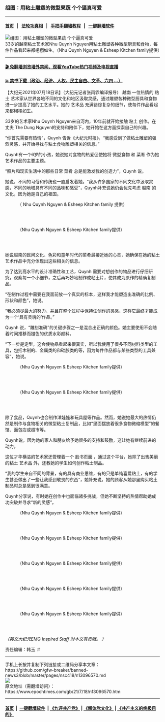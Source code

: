### 组图：用粘土雕塑的微型果蔬 个个逼真可爱
------------------------

#### [首页](https://github.com/gfw-breaker/banned-news3/blob/master/README.md) &nbsp;&nbsp;|&nbsp;&nbsp; [法轮功真相](https://github.com/begood0513/basic/blob/master/README.md)  &nbsp;&nbsp;|&nbsp;&nbsp; [手把手翻墙教程](https://github.com/gfw-breaker/guides/wiki)  &nbsp;&nbsp;|&nbsp;&nbsp; [一键翻墙软件](https://github.com/gfw-breaker/nogfw/blob/master/README.md)  



<div><img alt="组图：用粘土雕塑的微型果蔬 个个逼真可爱" class="attachment-djy_600_400 size-djy_600_400 wp-post-image" src="https://i.epochtimes.com/assets/uploads/2021/07/id13096580-clay-fruit-1200x720-600x400.jpg"/>
<div class="caption">
 33岁的越南粘土艺术家Nhu Quynh Nguyen用粘土雕塑各种微型厨具和食物，每件作品看起来都栩栩如生。（Nhu Quynh Nguyen &amp; Esheep Kitchen family提供）
</div></div><hr/>

#### [ 🎬  免翻墙浏览墙外禁闻、观看YouTube热门视频及电视直播](https://github.com/gfw-breaker/HelloWorld)

#### [ 💥  禁书下载（政治、经济、人权、民主自由、文革、六四 ...）](https://github.com/gfw-breaker/books/blob/master/README.md)

<div><p>
 【大纪元2021年07月18日讯】（大纪元记者张雨霏编译报导）
 <ok href="https://www.epochtimes.com/gb/tag/%E8%B6%8A%E5%8D%97.html">
  越南
 </ok>
 一位热情的
 <ok href="https://www.epochtimes.com/gb/tag/%E7%B2%98%E5%9C%9F.html">
  粘土
 </ok>
 艺术家从世界各地不同的文化和地区汲取灵感，通过雕塑各种微型厨具和食物进一步提高了她的工艺水平。她的
 <ok href="https://www.epochtimes.com/gb/tag/%E8%89%BA%E6%9C%AF%E5%93%81.html">
  艺术品
 </ok>
 充满错综复杂的细节，使每件作品看起来都栩栩如生。
</p>
<p>
 33岁的艺术家Nhu Quynh Nguyen来自河内，10年前就开始接触
 <ok href="https://www.epochtimes.com/gb/tag/%E7%B2%98%E5%9C%9F.html">
  粘土
 </ok>
 创作。在丈夫 The Dung Nguyen的支持和陪伴下，她开始在这方面探索自己的兴趣。
</p>
<p>
 “你首先需要有热情”，Quynh 告诉《大纪元时报》，“我感受到了做粘土雕塑的强烈灵感，并开始寻找与粘土食物雕塑相关的信息。”
</p>
<p>
 Quynh有一个6岁的小孩，她说她对食物的热爱促使她将
 <ok href="https://www.epochtimes.com/gb/tag/%E5%BE%AE%E5%9E%8B%E9%A3%9F%E7%89%A9.html">
  微型食物
 </ok>
 和
 <ok href="https://www.epochtimes.com/gb/tag/%E8%8F%9C%E8%82%B4.html">
  菜肴
 </ok>
 作为她艺术作品的主要主题。
</p>
<p>
 “照片和现实生活中的那些日常
 <ok href="https://www.epochtimes.com/gb/tag/%E8%8F%9C%E8%82%B4.html">
  菜肴
 </ok>
 总是能激发我的创造力”，Quynh 说。
</p>
<p>
 她说，不同的习俗和传统也一直启发着她。“我从许多国家的不同文化中汲取灵感，不同的地域具有不同的品味和感受”，Quynh补充说她仍会优先考虑
 <ok href="https://www.epochtimes.com/gb/tag/%E8%B6%8A%E5%8D%97.html">
  越南
 </ok>
 的文化，因为她是自己的祖国。
</p>
<figure aria-describedby="caption-attachment-13096581" class="wp-caption aligncenter" id="attachment_13096581" style="width: 603px">
 <ok href="https://i.epochtimes.com/assets/uploads/2021/07/id13096581-clay_1-1200x900-1200x900.jpeg" target="_blank">
  <img alt="" class="wp-image-13096581" src="https://i.epochtimes.com/assets/uploads/2021/07/id13096581-clay_1-1200x900-1200x900.jpeg"/>
 </ok>
 <br/><figcaption class="wp-caption-text" id="caption-attachment-13096581">
  （
  <ok href="https://www.facebook.com/quynh.pe.963">
   Nhu Quynh Nguyen
  </ok>
  &amp;
  <ok href="https://www.facebook.com/groups/groupyeubep/permalink/1422297744821043/">
   Esheep Kitchen family
  </ok>
  提供）
 </figcaption><br/>
</figure><br/>
<figure aria-describedby="caption-attachment-13096591" class="wp-caption aligncenter" id="attachment_13096591" style="width: 601px">
 <ok href="https://i.epochtimes.com/assets/uploads/2021/07/id13096591-clay_8.jpeg" target="_blank">
  <img alt="" class="wp-image-13096591" src="https://i.epochtimes.com/assets/uploads/2021/07/id13096591-clay_8.jpeg"/>
 </ok>
 <br/><figcaption class="wp-caption-text" id="caption-attachment-13096591">
  （Nhu Quynh Nguyen &amp; Esheep Kitchen family提供）
 </figcaption><br/>
</figure><br/>
<p>
 她说越南的民间文化、色彩和童年时代的菜肴最接近她的心灵，她确保在她的粘土艺术作品中充分体现出这些相关的信息。
</p>
<p>
 为了达到高水平的设计准确性和工艺，Quynh 需要对想创作的物品进行仔细研究，观察每一个小细节，之后再巧妙地制作成粘土片，使其成为原作的精确复制品。
</p>
<p>
 “在制作过程中需要在我面前放一个真实的标本，这样我才能塑造出准确的比例、形状和颜色”，她说。
</p>
<p>
 “我必须尽最大的努力，并且在整个过程中保持住创作的灵感，这样它最终才能成为一个‘具有灵魂的’作品。”
</p>
<p>
 Quynh 说，“雕刻准确”的关键步骤之一是混合出正确的颜色。她主要使用不会随着时间推移而褪色的优质水彩颜料。
</p>
<p>
 “下一步是定型，这会使物品看起来很真实，所以我使用了很多不同材料类型的工具，包括木制的、金属类的和硅胶类的等，因为每件作品都与某些类型的工具兼容”，她说。
</p>
<figure aria-describedby="caption-attachment-13096582" class="wp-caption aligncenter" id="attachment_13096582" style="width: 602px">
 <ok href="https://i.epochtimes.com/assets/uploads/2021/07/id13096582-clay_7.jpeg" target="_blank">
  <img alt="" class="wp-image-13096582" src="https://i.epochtimes.com/assets/uploads/2021/07/id13096582-clay_7.jpeg"/>
 </ok>
 <br/><figcaption class="wp-caption-text" id="caption-attachment-13096582">
  （Nhu Quynh Nguyen &amp; Esheep Kitchen family提供）
 </figcaption><br/>
</figure><br/>
<figure aria-describedby="caption-attachment-13096584" class="wp-caption aligncenter" id="attachment_13096584" style="width: 601px">
 <ok href="https://i.epochtimes.com/assets/uploads/2021/07/id13096584-clay_11.jpeg" target="_blank">
  <img alt="" class="wp-image-13096584" src="https://i.epochtimes.com/assets/uploads/2021/07/id13096584-clay_11.jpeg"/>
 </ok>
 <br/><figcaption class="wp-caption-text" id="caption-attachment-13096584">
  （Nhu Quynh Nguyen &amp; Esheep Kitchen family提供）
 </figcaption><br/>
</figure><br/>
<p>
 除了食品，Quynh也会制作洋娃娃和玩具屋等作品。然而，她说她最大的热情仍然是制作与食物相关的微型粘土复制品，比如“里面摆放着很多食物微缩模型”的餐馆、面包店或超市等。
</p>
<p>
 Quynh说，因为她的家人和朋友给予她很多的支持和鼓励，这让她有继续前进的动力。
</p>
<p>
 这位才华横溢的艺术家还管理着一个
 <ok href="https://www.facebook.com/ToysClay/">
  脸书页面
 </ok>
 ，通过这个平台，她除了出售美丽的粘土
 <ok href="https://www.epochtimes.com/gb/tag/%E8%89%BA%E6%9C%AF%E5%93%81.html">
  艺术品
 </ok>
 外，还教她的学生如何创作粘土制品。
</p>
<p>
 “我的学生来自不同的背景，有的具有商业思维，有的只是单纯喜爱粘土，有的学生甚至做出了一些让我感到敬畏的东西”，她补充说，她的顾客从她那里购买粘土制品时总是感到很满意。
</p>
<p>
 Quynh分享说，有时她在创作中也面临诸多挑战，但她不断坚持的热情帮助她成功突破并寻求“新的灵感”。
</p>
<figure aria-describedby="caption-attachment-13096590" class="wp-caption aligncenter" id="attachment_13096590" style="width: 451px">
 <ok href="https://i.epochtimes.com/assets/uploads/2021/07/id13096590-clay_12.jpeg" target="_blank">
  <img alt="" class="wp-image-13096590" src="https://i.epochtimes.com/assets/uploads/2021/07/id13096590-clay_12.jpeg"/>
 </ok>
 <br/><figcaption class="wp-caption-text" id="caption-attachment-13096590">
  （Nhu Quynh Nguyen &amp; Esheep Kitchen family提供）
 </figcaption><br/>
</figure><br/>
<figure aria-describedby="caption-attachment-13096588" class="wp-caption aligncenter" id="attachment_13096588" style="width: 452px">
 <ok href="https://i.epochtimes.com/assets/uploads/2021/07/id13096588-clay_9-1200x1600-1200x1600.jpeg" target="_blank">
  <img alt="" class="wp-image-13096588" src="https://i.epochtimes.com/assets/uploads/2021/07/id13096588-clay_9-1200x1600-1200x1600.jpeg"/>
 </ok>
 <br/><figcaption class="wp-caption-text" id="caption-attachment-13096588">
  （Nhu Quynh Nguyen &amp; Esheep Kitchen family提供）
 </figcaption><br/>
</figure><br/>
<figure aria-describedby="caption-attachment-13096585" class="wp-caption aligncenter" id="attachment_13096585" style="width: 453px">
 <ok href="https://i.epochtimes.com/assets/uploads/2021/07/id13096585-clay_2.jpeg" target="_blank">
  <img alt="" class="wp-image-13096585" src="https://i.epochtimes.com/assets/uploads/2021/07/id13096585-clay_2.jpeg"/>
 </ok>
 <br/><figcaption class="wp-caption-text" id="caption-attachment-13096585">
  （Nhu Quynh Nguyen &amp; Esheep Kitchen family提供）
 </figcaption><br/>
</figure><br/>
<figure aria-describedby="caption-attachment-13096587" class="wp-caption aligncenter" id="attachment_13096587" style="width: 450px">
 <ok href="https://i.epochtimes.com/assets/uploads/2021/07/id13096587-clay_6-1200x1600-1200x1600.jpeg" target="_blank">
  <img alt="" class="wp-image-13096587" src="https://i.epochtimes.com/assets/uploads/2021/07/id13096587-clay_6-1200x1600-1200x1600.jpeg"/>
 </ok>
 <br/><figcaption class="wp-caption-text" id="caption-attachment-13096587">
  （Nhu Quynh Nguyen &amp; Esheep Kitchen family提供）
 </figcaption><br/>
</figure><br/>
<figure aria-describedby="caption-attachment-13096589" class="wp-caption aligncenter" id="attachment_13096589" style="width: 452px">
 <ok href="https://i.epochtimes.com/assets/uploads/2021/07/id13096589-clay_10.jpeg" target="_blank">
  <img alt="" class="wp-image-13096589" src="https://i.epochtimes.com/assets/uploads/2021/07/id13096589-clay_10.jpeg"/>
 </ok>
 <br/><figcaption class="wp-caption-text" id="caption-attachment-13096589">
  （Nhu Quynh Nguyen &amp; Esheep Kitchen family提供）
 </figcaption><br/>
</figure><br/>
<p>
 <em>
  （英文大纪元EMG Inspired Staff
 </em>
 <em>
  对本文有贡献。
 </em>
 <em>
  ）
 </em>
</p>
<p>
 责任编辑：韩玉 ＃
</p>
</div>
<hr/>
手机上长按并复制下列链接或二维码分享本文章：<br/>
https://github.com/gfw-breaker/banned-news3/blob/master/pages/nsc418/n13096570.md <br/>
<a href='https://github.com/gfw-breaker/banned-news3/blob/master/pages/nsc418/n13096570.md'><img src='https://github.com/gfw-breaker/banned-news3/blob/master/pages/nsc418/n13096570.md.png'/></a> <br/>
原文地址（需翻墙访问）：https://www.epochtimes.com/gb/21/7/18/n13096570.htm


------------------------
#### [首页](https://github.com/gfw-breaker/banned-news3/blob/master/README.md) &nbsp;|&nbsp; [一键翻墙软件](https://github.com/gfw-breaker/nogfw/blob/master/README.md) &nbsp;| [《九评共产党》](https://github.com/gfw-breaker/9ping.md/blob/master/README.md#九评之一评共产党是什么) | [《解体党文化》](https://github.com/gfw-breaker/jtdwh.md/blob/master/README.md) | [《共产主义的终极目的》](https://github.com/gfw-breaker/gczydzjmd.md/blob/master/README.md)


<img src='http://gfw-breaker.win/banned-news3/pages/nsc418/n13096570.md' width='0px' height='0px'/>